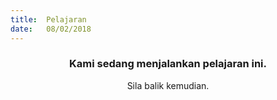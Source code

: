 ```yaml
---
title:  Pelajaran
date:   08/02/2018
---
```


### <center>Kami sedang menjalankan pelajaran ini.</center>
<center>Sila balik kemudian.</center>